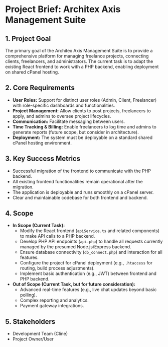 # Project Brief: Architex Axis Management Suite

## 1. Project Goal

The primary goal of the Architex Axis Management Suite is to provide a comprehensive platform for managing freelance projects, connecting clients, freelancers, and administrators. The current task is to adapt the existing React frontend to work with a PHP backend, enabling deployment on shared cPanel hosting.

## 2. Core Requirements

*   **User Roles:** Support for distinct user roles (Admin, Client, Freelancer) with role-specific dashboards and functionalities.
*   **Project Management:** Allow clients to post projects, freelancers to apply, and admins to oversee project lifecycles.
*   **Communication:** Facilitate messaging between users.
*   **Time Tracking & Billing:** Enable freelancers to log time and admins to generate reports (future scope, but consider in architecture).
*   **Deployment:** The system must be deployable on a standard shared cPanel hosting environment.

## 3. Key Success Metrics

*   Successful migration of the frontend to communicate with the PHP backend.
*   All existing frontend functionalities remain operational after the migration.
*   The application is deployable and runs smoothly on a cPanel server.
*   Clear and maintainable codebase for both frontend and backend.

## 4. Scope

*   **In Scope (Current Task):**
    *   Modify the React frontend (`apiService.ts` and related components) to make API calls to a PHP backend.
    *   Develop PHP API endpoints (`api.php`) to handle all requests currently managed by the presumed Node.js/Express backend.
    *   Ensure database connectivity (`db_connect.php`) and interaction for all features.
    *   Configure the project for cPanel deployment (e.g., `.htaccess` for routing, build process adjustments).
    *   Implement basic authentication (e.g., JWT) between frontend and PHP backend.
*   **Out of Scope (Current Task, but for future consideration):**
    *   Advanced real-time features (e.g., live chat updates beyond basic polling).
    *   Complex reporting and analytics.
    *   Payment gateway integrations.

## 5. Stakeholders

*   Development Team (Cline)
*   Project Owner/User
